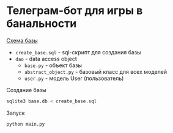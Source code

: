 # Телеграм-бот для игры в банальности

[Схема базы](https://dbdesigner.page.link/wFPze6amsK3jXj276)

* `create_base.sql` - sql-скрипт для создания базы
* `dao` - data access object
  * `base.py` - объект базы
  * `abstract_object.py` - базовый класс для всех моделей
  * `user.py` - модель User (пользователь)

Создание базы

``` bash
sqlite3 base.db < create_base.sql
```

Запуск

``` bash
python main.py
```
